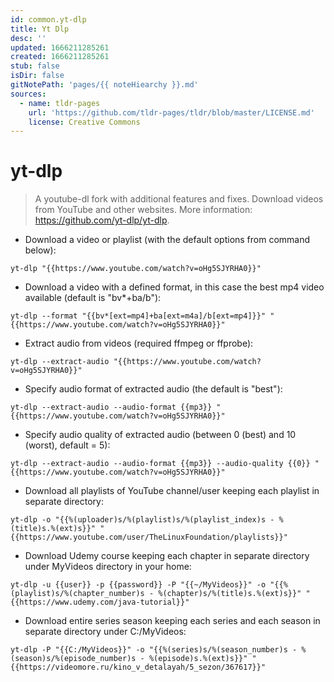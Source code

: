 ```yaml
---
id: common.yt-dlp
title: Yt Dlp
desc: ''
updated: 1666211285261
created: 1666211285261
stub: false
isDir: false
gitNotePath: 'pages/{{ noteHiearchy }}.md'
sources:
  - name: tldr-pages
    url: 'https://github.com/tldr-pages/tldr/blob/master/LICENSE.md'
    license: Creative Commons
---
```

# yt-dlp

> A youtube-dl fork with additional features and fixes.
> Download videos from YouTube and other websites.
> More information: <https://github.com/yt-dlp/yt-dlp>.

- Download a video or playlist (with the default options from command below):

`yt-dlp "{{https://www.youtube.com/watch?v=oHg5SJYRHA0}}"`

- Download a video with a defined format, in this case the best mp4 video available (default is "bv\*+ba/b"):

`yt-dlp --format "{{bv*[ext=mp4]+ba[ext=m4a]/b[ext=mp4]}}" "{{https://www.youtube.com/watch?v=oHg5SJYRHA0}}"`

- Extract audio from videos (required ffmpeg or ffprobe):

`yt-dlp --extract-audio "{{https://www.youtube.com/watch?v=oHg5SJYRHA0}}"`

- Specify audio format of extracted audio (the default is "best"):

`yt-dlp --extract-audio --audio-format {{mp3}} "{{https://www.youtube.com/watch?v=oHg5SJYRHA0}}"`

- Specify audio quality of extracted audio (between 0 (best) and 10 (worst), default = 5):

`yt-dlp --extract-audio --audio-format {{mp3}} --audio-quality {{0}} "{{https://www.youtube.com/watch?v=oHg5SJYRHA0}}"`

- Download all playlists of YouTube channel/user keeping each playlist in separate directory:

`yt-dlp -o "{{%(uploader)s/%(playlist)s/%(playlist_index)s - %(title)s.%(ext)s}}" "{{https://www.youtube.com/user/TheLinuxFoundation/playlists}}"`

- Download Udemy course keeping each chapter in separate directory under MyVideos directory in your home:

`yt-dlp -u {{user}} -p {{password}} -P "{{~/MyVideos}}" -o "{{%(playlist)s/%(chapter_number)s - %(chapter)s/%(title)s.%(ext)s}}" "{{https://www.udemy.com/java-tutorial}}"`

- Download entire series season keeping each series and each season in separate directory under C:/MyVideos:

`yt-dlp -P "{{C:/MyVideos}}" -o "{{%(series)s/%(season_number)s - %(season)s/%(episode_number)s - %(episode)s.%(ext)s}}" "{{https://videomore.ru/kino_v_detalayah/5_sezon/367617}}"`

